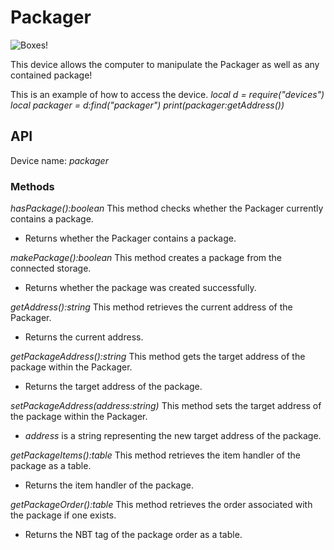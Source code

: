 # Packager

![Boxes!](block:create:packager)

This device allows the computer to manipulate the Packager as well as any contained package!

This is an example of how to access the device.
*local d = require("devices")*
*local packager = d:find("packager")*
*print(packager:getAddress())*

## API
Device name: *packager*

### Methods
*hasPackage():boolean*
This method checks whether the Packager currently contains a package.
- Returns whether the Packager contains a package.

*makePackage():boolean*
This method creates a package from the connected storage.
- Returns whether the package was created successfully.

*getAddress():string*
This method retrieves the current address of the Packager.
- Returns the current address.

*getPackageAddress():string*
This method gets the target address of the package within the Packager.
- Returns the target address of the package.

*setPackageAddress(address:string)*
This method sets the target address of the package within the Packager.
- *address* is a string representing the new target address of the package.

*getPackageItems():table*
This method retrieves the item handler of the package as a table.
- Returns the item handler of the package.

*getPackageOrder():table*
This method retrieves the order associated with the package if one exists.
- Returns the NBT tag of the package order as a table.